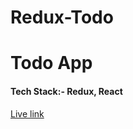 # Redux-Todo

<h1>Todo App</h1>

<h4>Tech Stack:- Redux, React</h4>
<a href='' target='_blank'>Live link</a>